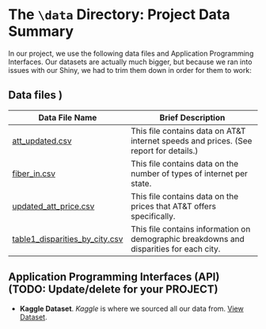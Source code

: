 # The `\data` Directory: Project Data Summary 

In our project, we use the following data files and Application Programming Interfaces. Our datasets are actually much bigger, but because we ran into issues with our Shiny, we had to trim them down in order for them to work:

## Data files )
|Data File Name | Brief Description|
|---------------| -----------------|
|[att_updated.csv](./InternetDisparities/Data/att_updated.csv) | This file contains data on AT&T internet speeds and prices. (See report for details.)
|[fiber_in.csv](./InternetDisparities/Data/fiber_in.csv) | This file contains data on the number of types of internet per state.
|[updated_att_price.csv](./InternetDisparities/Data/updated_att_price.csv) | This file contains data on the prices that AT&T offers specifically.
|[table1_disparities_by_city.csv](./InternetDisparities/Data/table1_disparities_by_city.csv) | This file contains information on demographic breakdowns and disparities for each city.

## Application Programming Interfaces (API) (TODO: Update/delete for your PROJECT)

* **Kaggle Dataset**.  _Kaggle_ is where we sourced all our data from. [View Dataset](https://www.kaggle.com/datasets/michaelbryantds/internet-speeds-and-prices).

